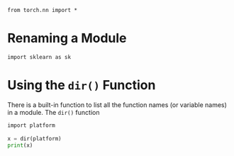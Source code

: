 `from torch.nn import *`
# Renaming a Module 
`import sklearn as sk`

# Using the `dir()` Function 
There is a built-in function to list all the function names (or variable names) in a module. The `dir()` function
```python 
import platform  
  
x = dir(platform)  
print(x)
```

